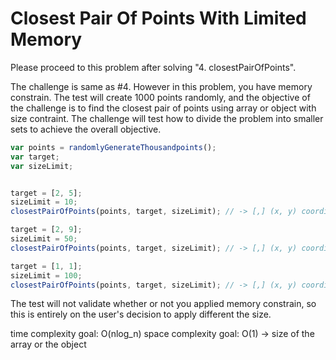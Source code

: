 # Closest Pair Of Points With Limited Memory

Please proceed to this problem after solving "4. closestPairOfPoints".

The challenge is same as #4.  However in this problem, you have memory constrain.
The test will create 1000 points randomly, and the objective of the challenge is to find the closest pair of points using array or object with size contraint.  The challenge will test how to divide the problem into smaller sets to achieve the overall objective. 

```javascript
var points = randomlyGenerateThousandpoints();
var target; 
var sizeLimit;


target = [2, 5];
sizeLimit = 10;
closestPairOfPoints(points, target, sizeLimit); // -> [,] (x, y) coordinate 

target = [2, 9];
sizeLimit = 50;
closestPairOfPoints(points, target, sizeLimit); // -> [,] (x, y) coordinate

target = [1, 1];
sizeLimit = 100;
closestPairOfPoints(points, target, sizeLimit); // -> [,] (x, y) coordinate
```

The test will not validate whether or not you applied memory constrain, so this is entirely on the user's decision to apply different the size.

time complexity goal: O(nlog_n)
space complexity goal: O(1) -> size of the array or the object